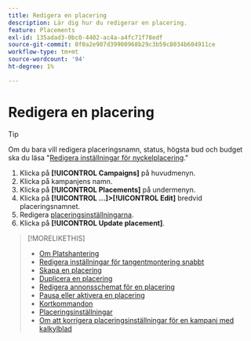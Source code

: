 ```yaml
---
title: Redigera en placering
description: Lär dig hur du redigerar en placering.
feature: Placements
exl-id: 135adad3-0bc0-4402-ac4a-a4fc71f78edf
source-git-commit: 0f0a2e907d39900968b29c3b59c8034b604911ce
workflow-type: tm+mt
source-wordcount: '94'
ht-degree: 1%

---
```


# Redigera en placering

<!-- Some placements don't have this option. Clarify which placement types aren't eligible -- is it PG placements, or all placements using private inventory? And anything else? -->

>[!TIP]
>
> Om du bara vill redigera placeringsnamn, status, högsta bud och budget ska du läsa &quot;[Redigera inställningar för nyckelplacering](/help/dsp/campaign-management/placements/placement-quick-edit.md).&quot;

1. Klicka på **[!UICONTROL Campaigns]** på huvudmenyn.
1. Klicka på kampanjens namn.
1. Klicka på **[!UICONTROL Placements]** på undermenyn.
1. Klicka på **[!UICONTROL ...]>[!UICONTROL Edit]** bredvid placeringsnamnet.
1. Redigera [placeringsinställningarna](placement-settings.md).
1. Klicka på **[!UICONTROL Update placement]**.

>[!MORELIKETHIS]
>
>* [Om Platshantering](placement-about.md)
>* [Redigera inställningar för tangentmontering snabbt](placement-quick-edit.md)
>* [Skapa en placering](placement-create.md)
>* [Duplicera en placering](placement-duplicate.md)
>* [Redigera annonsschemat för en placering](placement-edit-ad-schedule.md)
>* [Pausa eller aktivera en placering](placement-pause-activate.md)
>* [Kortkommandon](/help/dsp/campaign-management/reports/keyboard-shortcuts.md)
>* [Placeringsinställningar](placement-settings.md)
>* [Om att korrigera placeringsinställningar för en kampanj med kalkylblad](/help/dsp/campaign-management/qa/qa-about.md)

